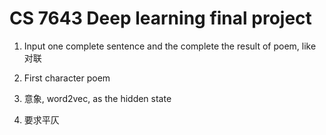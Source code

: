 # CS 7643 Deep learning final project

1. Input one complete sentence and the complete the result of poem, like 对联

2. First character poem

3. 意象, word2vec, as the hidden state

4. 要求平仄
